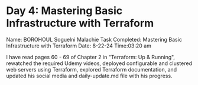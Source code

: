 # Day 4: Mastering Basic Infrastructure with Terraform

Name: BOROHOUL Soguelni Malachie
Task Completed: Mastering Basic Infrastructure with Terraform
Date: 8-22-24
Time:03:20 am


I have read pages 60 - 69 of Chapter 2 in "Terraform: Up & Running", rewatched the required Udemy videos, deployed configurable and clustered web servers using Terraform, explored Terraform documentation, and updated his social media and daily-update.md file with his progress.

